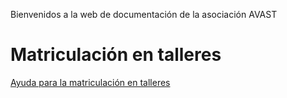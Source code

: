 Bienvenidos a la web de documentación de la asociación AVAST

# Matriculación en talleres

[Ayuda para la matriculación en talleres](./asignacion)
